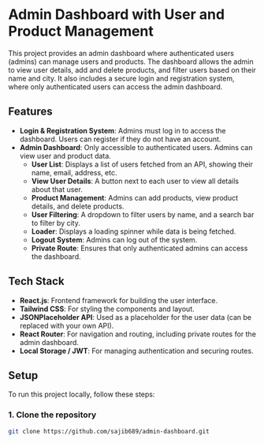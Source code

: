 # Admin Dashboard with User and Product Management

This project provides an admin dashboard where authenticated users (admins) can manage users and products. The dashboard allows the admin to view user details, add and delete products, and filter users based on their name and city. It also includes a secure login and registration system, where only authenticated users can access the admin dashboard.

## Features

- **Login & Registration System**: Admins must log in to access the dashboard. Users can register if they do not have an account.
- **Admin Dashboard**: Only accessible to authenticated users. Admins can view user and product data.
  - **User List**: Displays a list of users fetched from an API, showing their name, email, address, etc.
  - **View User Details**: A button next to each user to view all details about that user.
  - **Product Management**: Admins can add products, view product details, and delete products.
  - **User Filtering**: A dropdown to filter users by name, and a search bar to filter by city.
  - **Loader**: Displays a loading spinner while data is being fetched.
  - **Logout System**: Admins can log out of the system.
  - **Private Route**: Ensures that only authenticated admins can access the dashboard.

## Tech Stack

- **React.js**: Frontend framework for building the user interface.
- **Tailwind CSS**: For styling the components and layout.
- **JSONPlaceholder API**: Used as a placeholder for the user data (can be replaced with your own API).
- **React Router**: For navigation and routing, including private routes for the admin dashboard.
- **Local Storage / JWT**: For managing authentication and securing routes.

## Setup

To run this project locally, follow these steps:

### 1. Clone the repository

```bash
git clone https://github.com/sajib689/admin-dashboard.git
